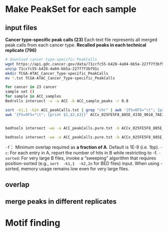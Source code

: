 # Make PeakSet for each sample
## input files
**Cancer type-specific peak calls (23)**
Each text file represents all merged peak calls from each cancer type. 
**Recalled peaks in each technical replicate (796)**
```bash
# download cancer type-specific PeakCalls
wget https://api.gdc.cancer.gov/data/71ccfc55-b428-4a04-bb5a-227f7f3bf91c
unzip 71ccfc55-b428-4a04-bb5a-227f7f3bf91c
mkdir TCGA-ATAC_Cancer_Type-specific_PeakCalls
mv *.txt TCGA-ATAC_Cancer_Type-specific_PeakCalls
```
```bash
for cancer in 23 cancer
sample set ()
for sample in ACC_samples
Bedrolls intersect -u -a ACC -b ACC_sample_peaks -r 0.8
```
```bash
sort -k1,1 -k2n ACC_peakCalls.txt | grep "chr" | awk '{FS=OFS="\t"; {print $1,$2,$3,$4}}' > ACC_peakCalls.pure.txt
awk '{FS=OFS="\t"; {print $1,$2,$3}}' ACCx_025FE5F8_885E_433D_9018_7AE322A92285_X034_S09_L133_B1_T1_PMRG.insertions.peaks001.bed | grep "chr"> ACCx_025FE5F8_885E_433D_9018_7AE322A92285_X034_S09_L133_B1_T1_PMRG.insertions.peaks001.pure.bed


bedtools intersect -wa -a ACC_peakCalls.pure.txt -b ACCx_025FE5F8_885E_433D_9018_7AE322A92285_X034_S09_L133_B1_T1_PMRG.insertions.peaks001.pure.bed -sorted -filenames -f 1.0 

bedtools intersect -wa -a ACC_peakCalls.pure.txt -b ACCx_025FE5F8_885E_433D_9018_7AE322A92285_X034_S09_L133_B1_T1_PMRG.insertions.peaks001.pure.bed -sorted -filenames -c -f 1.0
```
`-f`： Minimum overlap required as **a fraction of A**. Default is 1E-9 (i.e. 1bp).
`-c`: For each entry in A, report the number of hits in B while restricting to -f.
`-sorted`: For very large B files, invoke a “sweeping” algorithm that requires position-sorted (e.g.,  `sort  -k1,1  -k2,2n`  for BED files) input. When using -sorted, memory usage remains low even for very large files.
## overlap
## merge peaks in different replicates
# Motif finding

<!--stackedit_data:
eyJoaXN0b3J5IjpbLTI5OTgyMDg4OSwtMTE1MjU3NTk2NywtNj
cyMDYwNjg4LC0xMDc0Mzc4NDYsLTE4NDczMjc5MzksMzUzMjE5
LC0yMTM3NzU5Nzk1LC0yMTE3ODk2MzEsNTc5NTk5MTc1LC0xOT
I1NzkwNTYsLTc2NDY2MjcwMSwyODg1OTkyOTAsMTU4NzczOTM1
MiwtMjA1MjI3MDMxMiwxNDU0MDkzNjM3LC0xNTE5MzgyNDE2LC
0zNDIxNjM3MSwtMTk1MTA0MzAyN119
-->